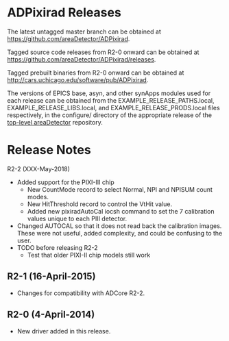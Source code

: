 ADPixirad Releases
==================

The latest untagged master branch can be obtained at
https://github.com/areaDetector/ADPixirad.

Tagged source code releases from R2-0 onward can be obtained at 
https://github.com/areaDetector/ADPixirad/releases.

Tagged prebuilt binaries from R2-0 onward can be obtained at
http://cars.uchicago.edu/software/pub/ADPixirad.

The versions of EPICS base, asyn, and other synApps modules used for each release can be obtained from 
the EXAMPLE_RELEASE_PATHS.local, EXAMPLE_RELEASE_LIBS.local, and EXAMPLE_RELEASE_PRODS.local
files respectively, in the configure/ directory of the appropriate release of the 
[top-level areaDetector](https://github.com/areaDetector/areaDetector) repository.


Release Notes
=============
R2-2 (XXX-May-2018)
* Added support for the PIXI-III chip
  - New CountMode record to select Normal, NPI and NPISUM count modes.
  - New HitThreshold record to control the VtHit value.
  - Added new pixiradAutoCal iocsh command to set the 7 calibration values unique to each PIII detector.
* Changed AUTOCAL so that it does not read back the calibration images.
  These were not useful, added complexity, and could be confusing to the user.
* TODO before releasing R2-2  
  - Test that older PIXI-II chip models still work

R2-1 (16-April-2015)
----
* Changes for compatibility with ADCore R2-2.


R2-0 (4-April-2014)
----
* New driver added in this release.
